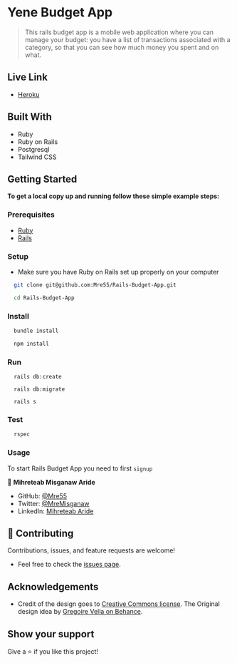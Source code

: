 # Yene Budget App

> This rails budget app is a mobile web application where you can manage your budget: you have a list of transactions associated with a category, so that you can see how much money you spent and on what.


## Live Link

- [Heroku](https://fast-escarpment-78982.herokuapp.com/)


## Built With

- Ruby
- Ruby on Rails
- Postgresql
- Tailwind CSS

## Getting Started

**To get a local copy up and running follow these simple example steps:**

### Prerequisites

- [Ruby](https://www.ruby-lang.org/en/)
- [Rails](https://gorails.com/)

### Setup

- Make sure you have Ruby on Rails set up properly on your computer

``` sh 
  git clone git@github.com:Mre55/Rails-Budget-App.git
``` 
``` sh 
  cd Rails-Budget-App
```

### Install

```sh
  bundle install
```

```sh
  npm install
```
### Run

```
  rails db:create
```

```
  rails db:migrate
```

```
  rails s
```

### Test

```sh
  rspec
```
### Usage

To start Rails Budget App you need to first `signup`


👤 **Mihreteab Misganaw Aride**

- GitHub: [@Mre55](https://github.com/Mre55)
- Twitter: [@MreMisganaw](https://twitter.com/MreMisganaw)
- LinkedIn: [Mihreteab Aride](https://www.linkedin.com/in/mihreteab-aride-86249812b/)

## 🤝 Contributing

Contributions, issues, and feature requests are welcome!

- Feel free to check the [issues page](https://github.com/Mre55/ror-blog-app/issues).

## Acknowledgements

- Credit of the design goes to [Creative Commons license](https://creativecommons.org/licenses/by-nc/4.0/). The Original design idea by [Gregoire Vella on Behance](https://www.behance.net/gregoirevella).

## Show your support

Give a ⭐️ if you like this project!
